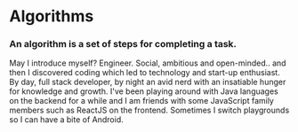 # Algorithms

### An algorithm is a set of steps for completing a task.

May I introduce myself? Engineer. Social, ambitious and open-minded.. and then I discovered coding which led to technology and start-up enthusiast. By day, full stack developer, by night an avid nerd with an insatiable hunger for knowledge and growth. I've been playing around with Java languages on the backend for a while and I am friends with some JavaScript family members such as ReactJS on the frontend. Sometimes I switch playgrounds so I can have a bite of Android.
